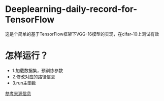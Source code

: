 # Deeplearning-daily-record-for-TensorFlow
这是个简单的基于TensorFlow框架下VGG-16模型的实现，在cifar-10上测试有效
# 怎样运行？
* 1.加载数据集，预训练参数
* 2.修改对应的路径信息
* 3.run主函数


[参考来源信息](https://github.com/kevin28520/My-TensorFlow-tutorials)
